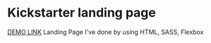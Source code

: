 # Kickstarter landing page
[DEMO LINK](https://vitalya2626.github.io/Kickstarter/)
Landing Page I've done by using HTML, SASS, Flexbox
